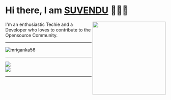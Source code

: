 <h1>Hi there, I am <a href="https://www.facebook.com/profile.php?id=100066839088426" target="_blank">SUVENDU</a> 🙋🏽‍♂️</h1> 



<img align='right' src="https://media.giphy.com/media/M9gbBd9nbDrOTu1Mqx/giphy.gif" width="230">


I'm an enthusiastic Techie and a Developer who loves to contribute to the Opensource Community. 

<hr>
<p align="left"> <img src="https://komarev.com/ghpvc/?username=SUVENDUC789&label=Profile%20views&color=0e75b6&style=flat" alt="mriganka56" /> </p>
<hr>
<div><img
src="https://skillicons.dev/icons?i=git,vscode,react,html,css,js,ts,bootstrap,androidstudio,laravel,bash,linux" />
</div>
<div>
<img src="https://skillicons.dev/icons?i=python,django,mysql,sqlite,c,cpp,java,github,wordpress,flask,ps,php" />
</div>

<hr>

